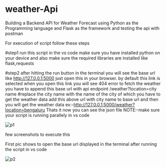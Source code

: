 # weather-Api

Building a Backend API for Weather Forecast using Python as the Programming language and Flask as the framework and testing the api with postman

For execution of script follow these steps


#step1
run this script in the vs code make sure you have installed python on your device and also make sure the required libraries are installed like flask,requests


#step2
after hitting the run button in the terminal you will see the base url like http://127.0.0.1:5000 just open this in your browser.
by default this link is selected when you open this link you will see 404 error to fetch the weather you have to append this base url with api endpoint
/weather?location=city name #replace the city name with the name of the city of which you have to get the weather data
add this above url with city name to base url and then you will get the weather data ex:-http://127.0.0.1:5000/weather?location=bengaluru
Thats it now you can see the json file NOTE:-make sure your script is running parallely in vs code

![p1](https://github.com/Shridharswamy/weather-Api/assets/150256209/9ba9e219-fb9a-475e-8b79-16c2d07d3a21)

few screenshots to execute this


First pic shows to open the base url displayed in the terminal after running the script in vs code

![p2](https://github.com/Shridharswamy/weather-Api/assets/150256209/873c9d76-6fd3-4fe2-84af-84d9edab83f4)

